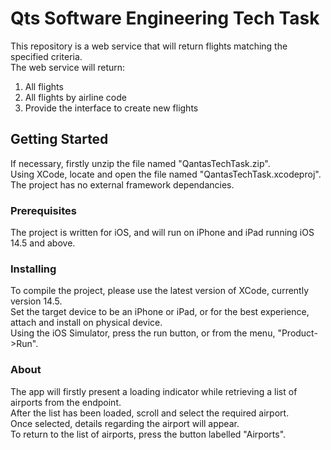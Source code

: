# Qts Software Engineering Tech Task

This repository is a web service that will return flights matching the specified criteria.<br/>
The web service will return:
1) All flights
2) All flights by airline code
3) Provide the interface to create new flights

## Getting Started

If necessary, firstly unzip the file named "QantasTechTask.zip".<br/>
Using XCode, locate and open the file named "QantasTechTask.xcodeproj".<br/>
The project has no external framework dependancies.

### Prerequisites

The project is written for iOS, and will run on iPhone and iPad running iOS 14.5 and above.

### Installing

To compile the project, please use the latest version of XCode, currently version 14.5.<br/>
Set the target device to be an iPhone or iPad, or for the best experience, attach and install on physical device.<br/>
Using the iOS Simulator, press the run button, or from the menu, "Product->Run".

### About

The app will firstly present a loading indicator while retrieving a list of airports from the endpoint.<br/>
After the list has been loaded, scroll and select the required airport.<br/>
Once selected, details regarding the airport will appear.<br/>
To return to the list of airports, press the button labelled "Airports".<br/>
